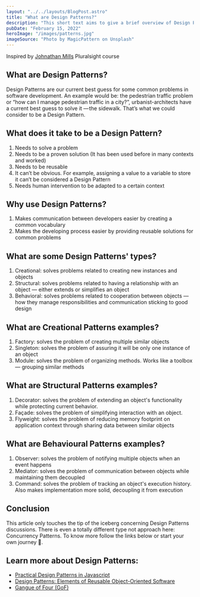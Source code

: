 ```yaml
---
layout: "../../layouts/BlogPost.astro"
title: "What are Design Patterns?"
description: "This short text aims to give a brief overview of Design Patterns. The theme is a common topic in Software Development discussions and is a part of the everyday life of any developer trying to build well-designed software. But what are Design Patterns?"
pubDate: "February 15, 2022"
heroImage: "/images/patterns.jpg"
imageSource: "Photo by MagicPattern on Unsplash"
---
```


Inspired by <a href="https://twitter.com/jonathanfmills" class="underline">Johnathan Mills</a> Pluralsight course

## **What are Design Patterns?**

Design Patterns are our current best guess for some common problems in software development. An example would be: the pedestrian traffic problem or “how can I manage pedestrian traffic in a city?”, urbanist-architects have a current best guess to solve it — the sidewalk. That’s what we could consider to be a Design Pattern.

## **What does it take to be a Design Pattern?**
<ol class="list-decimal">
    <li>Needs to solve a problem</li>
    <li>Needs to be a proven solution (It has been used before in many contexts and worked)</li>
    <li>Needs to be reusable</li>
    <li>It can’t be obvious. For example, assigning a value to a variable to store it can’t be considered a Design Pattern</li>
    <li>Needs human intervention to be adapted to a certain context</li>
</ol>

## **Why use Design Patterns?**

<ol class="list-decimal">
    <li>Makes communication between developers easier by creating a common vocabulary</li>
    <li>Makes the developing process easier by providing reusable solutions for common problems</li>
</ol>

## **What are some Design Patterns' types?**

<ol class="list-decimal">
    <li>Creational: solves problems related to creating new instances and objects</li>
    <li>Structural: solves problems related to having a relationship with an object — either extends or simplifies an object</li>
    <li>Behavioral: solves problems related to cooperation between objects — how they manage responsibilities and communication sticking to good design</li>
</ol>

## **What are Creational Patterns examples?**

<ol class="list-decimal">
    <li>Factory: solves the problem of creating multiple similar objects</li>
    <li>Singleton: solves the problem of assuring it will be only one instance of an object</li>
    <li>Module: solves the problem of organizing methods. Works like a toolbox — grouping similar methods</li>
</ol>

## **What are Structural Patterns examples?**

<ol class="list-decimal">
    <li>Decorator: solves the problem of extending an object's functionality while protecting current behavior.</li>
    <li>Façade: solves the problem of simplifying interaction with an object.</li>
    <li>Flyweight: solves the problem of reducing memory footprint on application context through sharing data between similar objects</li>
</ol>

## **What are Behavioural Patterns examples?**

<ol class="list-decimal">
    <li>Observer: solves the problem of notifying multiple objects when an event happens</li>
    <li>Mediator: solves the problem of communication between objects while maintaining them decoupled</li>
    <li>Command: solves the problem of tracking an object's execution history. Also makes implementation more solid, decoupling it from execution</li>
</ol>

## **Conclusion**

This article only touches the tip of the iceberg concerning Design Patterns discussions. There is even a totally different type not approach here: Concurrency Patterns. To know more follow the links below or start your own journey 🚀.

## **Learn more about Design Patterns:**

<ul class="list-disc">

<li>
<a href="https://app.pluralsight.com/library/courses/javascript-practical-design-patterns/table-of-contents" class="underline">Practical Design Patterns in Javascript</a>
</li>

<li>
<a href="https://www.amazon.com/Design-Patterns-Object-Oriented-Addison-Wesley-Professional-ebook-dp-B000SEIBB8/dp/B000SEIBB8/ref=mt_other?_encoding=UTF8&me=&qid=" class="underline">Design Patterns: Elements of Reusable Object-Oriented Software</a>

</li>

<li>
<a href="https://springframework.guru/gang-of-four-design-patterns/" class="underline">Gangue of Four (GoF)</a>
</li>

</ul>